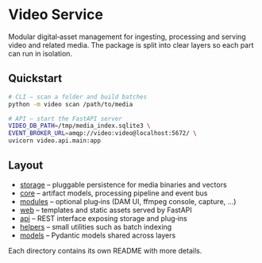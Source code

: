 # Video Service

Modular digital‑asset management for ingesting, processing and serving video and related media.  The package is split into clear layers so each part can run in isolation.

## Quickstart

```bash
# CLI – scan a folder and build batches
python -m video scan /path/to/media

# API – start the FastAPI server
VIDEO_DB_PATH=/tmp/media_index.sqlite3 \
EVENT_BROKER_URL=amqp://video:video@localhost:5672/ \
uvicorn video.api.main:app
```

## Layout

- [storage](storage/README.md) – pluggable persistence for media binaries and vectors
- [core](core/README.md) – artifact models, processing pipeline and event bus
- [modules](modules/README.md) – optional plug‑ins (DAM UI, ffmpeg console, capture, …)
- [web](web/README.md) – templates and static assets served by FastAPI
- [api](api/README.md) – REST interface exposing storage and plug‑ins
- [helpers](helpers/README.md) – small utilities such as batch indexing
- [models](models/README.md) – Pydantic models shared across layers

Each directory contains its own README with more details.

